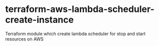 # terraform-aws-lambda-scheduler-create-instance
Terraform module which create lambda scheduler for stop and start resources on AWS
